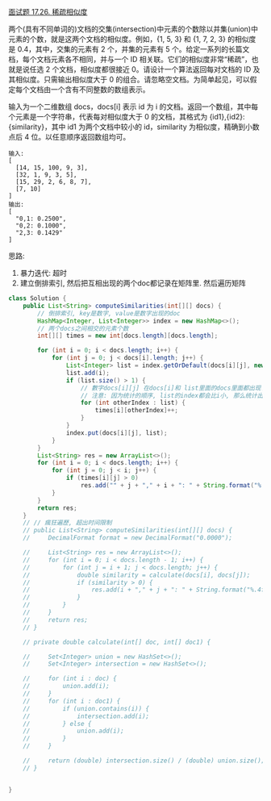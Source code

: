 [面试题 17.26. 稀疏相似度](https://leetcode-cn.com/problems/sparse-similarity-lcci/)

两个(具有不同单词的)文档的交集(intersection)中元素的个数除以并集(union)中元素的个数，就是这两个文档的相似度。例如，{1, 5, 3} 和 {1, 7, 2, 3} 的相似度是 0.4，其中，交集的元素有 2 个，并集的元素有 5 个。给定一系列的长篇文档，每个文档元素各不相同，并与一个 ID 相关联。它们的相似度非常“稀疏”，也就是说任选 2 个文档，相似度都很接近 0。请设计一个算法返回每对文档的 ID 及其相似度。只需输出相似度大于 0 的组合。请忽略空文档。为简单起见，可以假定每个文档由一个含有不同整数的数组表示。

输入为一个二维数组 docs，docs[i] 表示 id 为 i 的文档。返回一个数组，其中每个元素是一个字符串，代表每对相似度大于 0 的文档，其格式为 {id1},{id2}: {similarity}，其中 id1 为两个文档中较小的 id，similarity 为相似度，精确到小数点后 4 位。以任意顺序返回数组均可。

```text
输入: 
[
  [14, 15, 100, 9, 3],
  [32, 1, 9, 3, 5],
  [15, 29, 2, 6, 8, 7],
  [7, 10]
]
输出:
[
  "0,1: 0.2500",
  "0,2: 0.1000",
  "2,3: 0.1429"
]
```

思路: 
1. 暴力迭代: 超时
2. 建立倒排索引, 然后把互相出现的两个doc都记录在矩阵里. 然后遍历矩阵

```java
class Solution {
    public List<String> computeSimilarities(int[][] docs) {
        // 倒排索引, key是数字, value是数字出现的doc
        HashMap<Integer, List<Integer>> index = new HashMap<>();
        // 两个docs之间相交的元素个数
        int[][] times = new int[docs.length][docs.length];

        for (int i = 0; i < docs.length; i++) {
            for (int j = 0; j < docs[i].length; j++) {
                List<Integer> list = index.getOrDefault(docs[i][j], new ArrayList<>());
                list.add(i);
                if (list.size() > 1) {
                    // 數字docs[i][j] 在docs[i]和 list里面的docs里面都出现了, 那么就在矩阵上把相交的地方都+1
                    // 注意: 因为统计的顺序, list的index都会比i小, 那么统计出来的times是一个倒三角形形状, 下面res整理的时候要注意.
                    for (int otherIndex : list) {
                        times[i][otherIndex]++;
                    }
                }
                index.put(docs[i][j], list);
            }
        }
        List<String> res = new ArrayList<>();
        for (int i = 0; i < docs.length; i++) {
            for (int j = 0; j < i; j++) {
                if (times[i][j] > 0)
                    res.add("" + j + "," + i + ": " + String.format("%.4f", (double) times[i][j] / (double) (docs[i].length + docs[j].length - times[i][j])));
            }
        }
        return res;
    }
    // // 瘋狂遍歷, 超出时间限制
    // public List<String> computeSimilarities(int[][] docs) {
    //     DecimalFormat format = new DecimalFormat("0.0000");

    //     List<String> res = new ArrayList<>();
    //     for (int i = 0; i < docs.length - 1; i++) {
    //         for (int j = i + 1; j < docs.length; j++) {
    //             double similarity = calculate(docs[i], docs[j]);
    //             if (similarity > 0) {
    //                 res.add(i + "," + j + ": " + String.format("%.4f", similarity));
    //             }
    //         }
    //     }
    //     return res;
    // }

    // private double calculate(int[] doc, int[] doc1) {

    //     Set<Integer> union = new HashSet<>();
    //     Set<Integer> intersection = new HashSet<>();

    //     for (int i : doc) {
    //         union.add(i);
    //     }
    //     for (int i : doc1) {
    //         if (union.contains(i)) {
    //             intersection.add(i);
    //         } else {
    //             union.add(i);
    //         }
    //     }

    //     return (double) intersection.size() / (double) union.size();
    // }


}
```














